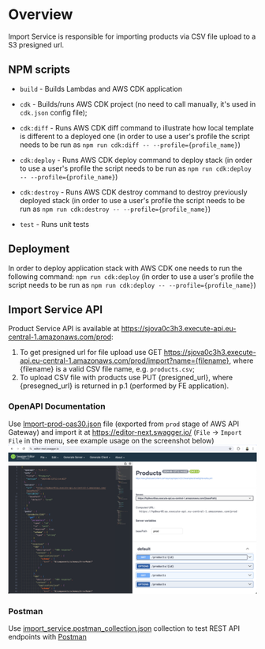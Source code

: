 # Overview

Import Service is responsible for importing products via CSV file upload to a S3 presigned url.

## NPM scripts

- `build` - Builds Lambdas and AWS CDK application
- `cdk` - Builds/runs AWS CDK project (no need to call manually, it's used in `cdk.json` config file);

- `cdk:diff` - Runs AWS CDK diff command to illustrate how local template is different to a deployed one (in order to use a user's profile the script needs to be run as `npm run cdk:diff -- --profile={profile_name}`)

- `cdk:deploy` - Runs AWS CDK deploy command to deploy stack (in order to use a user's profile the script needs to be run as `npm run cdk:deploy -- --profile={profile_name}`)

- `cdk:destroy` - Runs AWS CDK destroy command to destroy previously deployed stack (in order to use a user's profile the script needs to be run as `npm run cdk:destroy -- --profile={profile_name}`)

- `test` - Runs unit tests

## Deployment

In order to deploy application stack with AWS CDK one needs to run the following command:
`npm run cdk:deploy` (in order to use a user's profile the script needs to be run as `npm run cdk:deploy -- --profile={profile_name}`)

## Import Service API

Product Service API is available at https://sjova0c3h3.execute-api.eu-central-1.amazonaws.com/prod:

1. To get presigned url for file upload use GET https://sjova0c3h3.execute-api.eu-central-1.amazonaws.com/prod/import?name={filename}, where {filename} is a valid CSV file name, e.g. `products.csv`;
2. To upload CSV file with products use PUT {presigned_url}, where {presegned_url} is returned in p.1 (performed by FE application).

### OpenAPI Documentation

Use [Import-prod-oas30.json](./docs/Import-prod-oas30.json) file (exported from `prod` stage of AWS API Gateway) and import it at https://editor-next.swagger.io/ (`File` -> `Import File` in the menu, see example usage on the screenshot below)
![Imported openapi.yaml file](images/swagger.png)

### Postman

Use [import_service.postman_collection.json](./postman/import_service.postman_collection.json) collection to test REST API endpoints with [Postman](https://www.postman.com)
